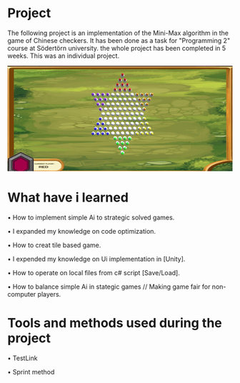

# Project
The following project is an implementation of the Mini-Max algorithm in the game of Chinese checkers. It has been done as a task for "Programming 2" course at Södertörn university. the whole project has been completed in 5 weeks. This was an individual project.


![](ChecersGif.gif)

# What have i learned

•  How to implement simple Ai to strategic solved games.

•  I expanded my knowledge on code optimization.


•  How to creat tile based game.

• I expended my knowledge on Ui implementation in [Unity].

• How to operate on local files from c# script [Save/Load].

• How to balance simple Ai in stategic games // Making game fair for non-computer players.


# Tools and methods used during the project 

• TestLink 

• Sprint method 
